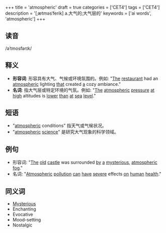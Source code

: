 +++
title = 'atmospheric'
draft = true
categories = ['CET4']
tags = ['CET4']
description = '[ˌætməsˈferik] a.大气的;大气层的'
keywords = ['ai words', 'atmospheric']
+++

## 读音
/əˈtmosfərɪk/

## 释义
- **形容词**: 形容具有大气、气候或环境氛围的。例如: "[The](/post/the/) [restaurant](/post/restaurant/) had an [atmospheric](/post/atmospheric/) lighting [that](/post/that/) created [a](/post/a/) cozy ambiance."
- **名词**: 指大气层或特定环境的气氛。例如: "[The](/post/the/) [atmospheric](/post/atmospheric/) [pressure](/post/pressure/) [at](/post/at/) [high](/post/high/) altitudes is [lower](/post/lower/) [than](/post/than/) [at](/post/at/) [sea](/post/sea/) [level](/post/level/)."

## 短语
- "[atmospheric](/post/atmospheric/) conditions" 指天气或气候状况。
- "[atmospheric](/post/atmospheric/) [science](/post/science/)" 是研究大气现象的科学领域。

## 例句
- 形容词: "[The](/post/the/) [old](/post/old/) [castle](/post/castle/) was surrounded [by](/post/by/) [a](/post/a/) [mysterious](/post/mysterious/), [atmospheric](/post/atmospheric/) [fog](/post/fog/)."
- 名词: "[Atmospheric](/post/atmospheric/) [pollution](/post/pollution/) [can](/post/can/) [have](/post/have/) [severe](/post/severe/) effects [on](/post/on/) [human](/post/human/) [health](/post/health/)."

## 同义词
- [Mysterious](/post/mysterious/)
- Enchanting
- Evocative
- Mood-setting
- Nostalgic
